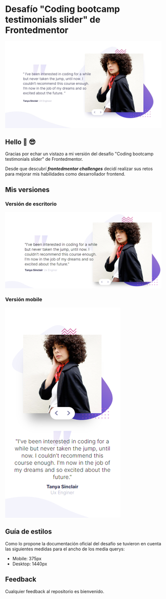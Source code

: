 # Desafío "Coding bootcamp testimonials slider" de Frontedmentor 
![Coding bootcamp testimonials slider](https://raw.githubusercontent.com/raulpinve/coding-bootcamp-testimonials-slider/main/design/design/desktop-design-slide-1.jpg)

## Hello :metal:  :sunglasses:

Gracias por echar un vistazo a mi versión del desafío "Coding bootcamp testimonials slider" de Frontedmentor. 

Desde que descubrí <b><i>frontedmentor challenges</i></b> decidí realizar sus retos para mejorar mis habilidades como desarrollador frontend.

## Mis versiones 

### Versión de escritorio
![Coding bootcamp testimonials slider desktop](https://raw.githubusercontent.com/raulpinve/coding-bootcamp-testimonials-slider/main/images/desktop-preview.PNG)
### Versión mobile
![Coding bootcamp testimonials slider mobile](https://raw.githubusercontent.com/raulpinve/coding-bootcamp-testimonials-slider/main/images/mobile-preview.PNG)

## Guía de estilos
Como lo propone la documentación oficial del desafío se tuvieron en cuenta las siguientes medidas para el ancho de los media querys: 

- Mobile: 375px
- Desktop: 1440px

## Feedback
Cualquier feedback al repositorio es bienvenido.

